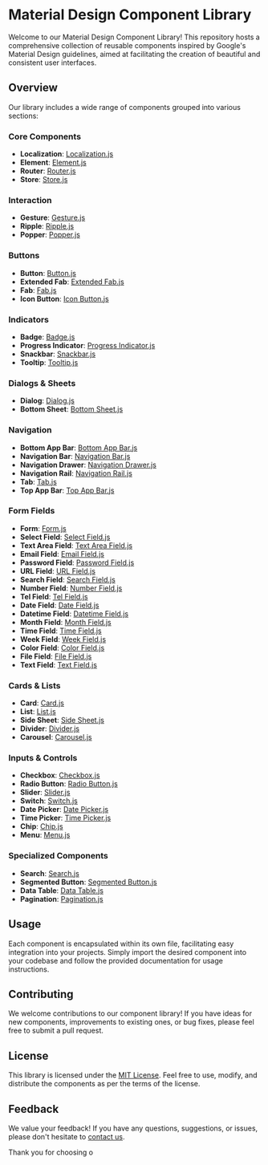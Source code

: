 # Material Design Component Library

Welcome to our Material Design Component Library! This repository hosts a comprehensive collection of reusable components inspired by Google's Material Design guidelines, aimed at facilitating the creation of beautiful and consistent user interfaces.

## Overview

Our library includes a wide range of components grouped into various sections:

### Core Components
- **Localization**: [Localization.js](./docs/localization.md)
- **Element**: [Element.js](./docs/element.md)
- **Router**: [Router.js](./docs/router.md)
- **Store**: [Store.js](./docs/store.md)

### Interaction
- **Gesture**: [Gesture.js](./docs/gesture.md)
- **Ripple**: [Ripple.js](./docs/ripple.md)
- **Popper**: [Popper.js](./docs/popper.md)

### Buttons
- **Button**: [Button.js](./docs/button.md)
- **Extended Fab**: [Extended Fab.js](./docs/extended-fab.md)
- **Fab**: [Fab.js](./docs/fab.md)
- **Icon Button**: [Icon Button.js](./docs/icon-button.md)

### Indicators
- **Badge**: [Badge.js](./docs/badge.md)
- **Progress Indicator**: [Progress Indicator.js](./docs/progress-indicator.md)
- **Snackbar**: [Snackbar.js](./docs/snackbar.md)
- **Tooltip**: [Tooltip.js](./docs/tooltip.md)

### Dialogs & Sheets
- **Dialog**: [Dialog.js](./docs/dialog.md)
- **Bottom Sheet**: [Bottom Sheet.js](./docs/bottom-sheet.md)

### Navigation
- **Bottom App Bar**: [Bottom App Bar.js](./docs/bottom-app-bar.md)
- **Navigation Bar**: [Navigation Bar.js](./docs/navigation-bar.md)
- **Navigation Drawer**: [Navigation Drawer.js](./docs/navigation-drawer.md)
- **Navigation Rail**: [Navigation Rail.js](./docs/navigation-rail.md)
- **Tab**: [Tab.js](./docs/tab.md)
- **Top App Bar**: [Top App Bar.js](./docs/top-app-bar.md)

### Form Fields
- **Form**: [Form.js](./docs/form.md)
- **Select Field**: [Select Field.js](./docs/select-field.md)
- **Text Area Field**: [Text Area Field.js](./docs/textarea-field.md)
- **Email Field**: [Email Field.js](./docs/email-field.md)
- **Password Field**: [Password Field.js](./docs/password-field.md)
- **URL Field**: [URL Field.js](./docs/url-field.md)
- **Search Field**: [Search Field.js](./docs/search-field.md)
- **Number Field**: [Number Field.js](./docs/number-field.md)
- **Tel Field**: [Tel Field.js](./docs/tel-field.md)
- **Date Field**: [Date Field.js](./docs/date-field.md)
- **Datetime Field**: [Datetime Field.js](./docs/datetime-field.md)
- **Month Field**: [Month Field.js](./docs/month-field.md)
- **Time Field**: [Time Field.js](./docs/time-field.md)
- **Week Field**: [Week Field.js](./docs/week-field.md)
- **Color Field**: [Color Field.js](./docs/color-field.md)
- **File Field**: [File Field.js](./docs/file-field.md)
- **Text Field**: [Text Field.js](./docs/text-field.md)

### Cards & Lists
- **Card**: [Card.js](./docs/card.md)
- **List**: [List.js](./docs/list.md)
- **Side Sheet**: [Side Sheet.js](./docs/side-sheet.md)
- **Divider**: [Divider.js](./docs/divider.md)
- **Carousel**: [Carousel.js](./docs/carousel.md)

### Inputs & Controls
- **Checkbox**: [Checkbox.js](./docs/checkbox.md)
- **Radio Button**: [Radio Button.js](./docs/radio-button.md)
- **Slider**: [Slider.js](./docs/slider.md)
- **Switch**: [Switch.js](./docs/switch.md)
- **Date Picker**: [Date Picker.js](./docs/date-picker.md)
- **Time Picker**: [Time Picker.js](./docs/time-picker.md)
- **Chip**: [Chip.js](./docs/chip.md)
- **Menu**: [Menu.js](./docs/menu.md)

### Specialized Components
- **Search**: [Search.js](./docs/search.md)
- **Segmented Button**: [Segmented Button.js](./docs/segmented-button.md)
- **Data Table**: [Data Table.js](./docs/data-table.md)
- **Pagination**: [Pagination.js](./docs/pagination.md)

## Usage

Each component is encapsulated within its own file, facilitating easy integration into your projects. Simply import the desired component into your codebase and follow the provided documentation for usage instructions.

## Contributing

We welcome contributions to our component library! If you have ideas for new components, improvements to existing ones, or bug fixes, please feel free to submit a pull request.

## License

This library is licensed under the [MIT License](./LICENSE). Feel free to use, modify, and distribute the components as per the terms of the license.

## Feedback

We value your feedback! If you have any questions, suggestions, or issues, please don't hesitate to [contact us](mailto:your-email@example.com).

Thank you for choosing o
